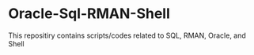 # Oracle-Sql-RMAN-Shell

This repositiry contains scripts/codes related to SQL, RMAN, Oracle, and Shell
